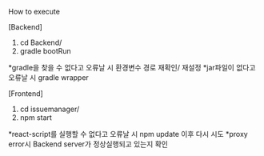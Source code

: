 How to execute

[Backend]
1. cd Backend/
2. gradle bootRun

*gradle을 찾을 수 없다고 오류날 시 환경변수 경로 재확인/ 재설정
*jar파일이 없다고 오류날 시 gradle wrapper

[Frontend]
1. cd issuemanager/
2. npm start

*react-script를 실행할 수 없다고 오류날 시 npm update 이후 다시 시도
*proxy error시 Backend server가 정상실행되고 있는지 확인